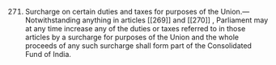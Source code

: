 271. Surcharge on certain duties and taxes for purposes of the Union.—Notwithstanding anything in articles [[269]] and [[270]] , Parliament may at any time increase any of the duties or taxes referred to in those articles by a surcharge for purposes of the Union and the whole proceeds of any such surcharge shall form part of the Consolidated Fund of India.

